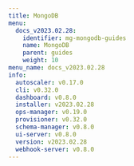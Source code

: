 ```yaml
---
title: MongoDB
menu:
  docs_v2023.02.28:
    identifier: mg-mongodb-guides
    name: MongoDB
    parent: guides
    weight: 10
menu_name: docs_v2023.02.28
info:
  autoscaler: v0.17.0
  cli: v0.32.0
  dashboard: v0.8.0
  installer: v2023.02.28
  ops-manager: v0.19.0
  provisioner: v0.32.0
  schema-manager: v0.8.0
  ui-server: v0.8.0
  version: v2023.02.28
  webhook-server: v0.8.0
---
```


